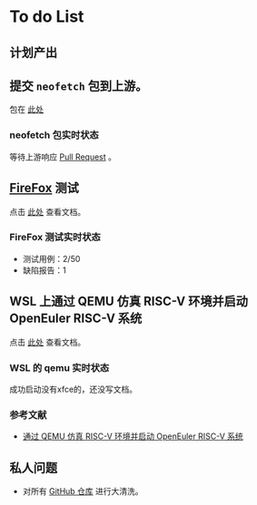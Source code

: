 # To do List

## 计划产出

## 提交 `neofetch` 包到上游。

包在 [此处](https://gitee.com/xiongjiahui/neofetch)

### neofetch 包实时状态

等待上游响应 [Pull Request](https://gitee.com/src-openeuler/neofetch/pulls/1) 。

## [FireFox](https://support.mozilla.org) 测试

点击 [此处](https://github.com/YunxiangLuo/testing/blob/main/Firefox/README.md) 查看文档。

### FireFox 测试实时状态

- 测试用例：2/50
- 缺陷报告：1

## WSL 上通过 QEMU 仿真 RISC-V 环境并启动 OpenEuler RISC-V 系统

点击 [此处](https://github.com/YunxiangLuo/testing/blob/main/Firefox/README.md) 查看文档。

### WSL 的 qemu 实时状态

成功启动没有xfce的，还没写文档。

### 参考文献

- [通过 QEMU 仿真 RISC-V 环境并启动 OpenEuler RISC-V 系统](https://github.com/openeuler-mirror/RISC-V/blob/master/doc/tutorials/vm-qemu-oErv.md)

## 私人问题

- 对所有 [GitHub 仓库](https://github.com/ArielHeleneto?tab=repositories) 进行大清洗。
